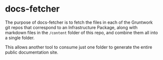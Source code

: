# docs-fetcher

The purpose of docs-fetcher is to fetch the files in each of the Gruntwork git repos that correspond to an Infrastructure 
Package, along with markdown files in the `/content` folder of this repo, and combine them all into a single folder. 

This allows another tool to consume just one folder to generate the entire public documentation site. 


